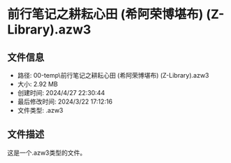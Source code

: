 ﻿# 前行笔记之耕耘心田 (希阿荣博堪布) (Z-Library).azw3

## 文件信息
- 路径: 00-temp\前行笔记之耕耘心田 (希阿荣博堪布) (Z-Library).azw3
- 大小: 2.92 MB
- 创建时间: 2024/4/27 22:30:44
- 最后修改时间: 2024/3/22 17:12:16
- 文件类型: .azw3

## 文件描述
这是一个.azw3类型的文件。

